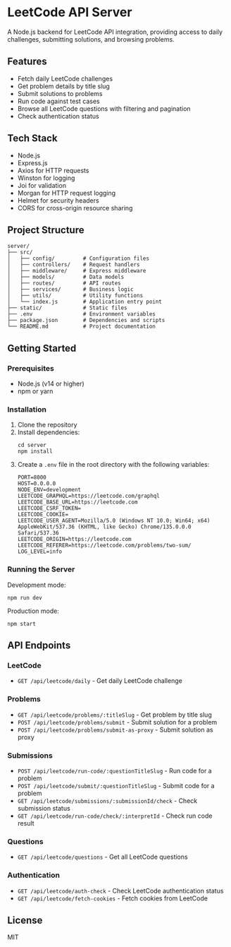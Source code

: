 # LeetCode API Server

A Node.js backend for LeetCode API integration, providing access to daily challenges, submitting solutions, and browsing problems.

## Features

- Fetch daily LeetCode challenges
- Get problem details by title slug
- Submit solutions to problems
- Run code against test cases
- Browse all LeetCode questions with filtering and pagination
- Check authentication status

## Tech Stack

- Node.js
- Express.js
- Axios for HTTP requests
- Winston for logging
- Joi for validation
- Morgan for HTTP request logging
- Helmet for security headers
- CORS for cross-origin resource sharing

## Project Structure

```
server/
├── src/
│   ├── config/         # Configuration files
│   ├── controllers/    # Request handlers
│   ├── middleware/     # Express middleware
│   ├── models/         # Data models
│   ├── routes/         # API routes
│   ├── services/       # Business logic
│   ├── utils/          # Utility functions
│   └── index.js        # Application entry point
├── static/             # Static files
├── .env                # Environment variables
├── package.json        # Dependencies and scripts
└── README.md           # Project documentation
```

## Getting Started

### Prerequisites

- Node.js (v14 or higher)
- npm or yarn

### Installation

1. Clone the repository
2. Install dependencies:
   ```
   cd server
   npm install
   ```
3. Create a `.env` file in the root directory with the following variables:
   ```
   PORT=8000
   HOST=0.0.0.0
   NODE_ENV=development
   LEETCODE_GRAPHQL=https://leetcode.com/graphql
   LEETCODE_BASE_URL=https://leetcode.com
   LEETCODE_CSRF_TOKEN=
   LEETCODE_COOKIE=
   LEETCODE_USER_AGENT=Mozilla/5.0 (Windows NT 10.0; Win64; x64) AppleWebKit/537.36 (KHTML, like Gecko) Chrome/135.0.0.0 Safari/537.36
   LEETCODE_ORIGIN=https://leetcode.com
   LEETCODE_REFERER=https://leetcode.com/problems/two-sum/
   LOG_LEVEL=info
   ```

### Running the Server

Development mode:
```
npm run dev
```

Production mode:
```
npm start
```

## API Endpoints

### LeetCode

- `GET /api/leetcode/daily` - Get daily LeetCode challenge

### Problems

- `GET /api/leetcode/problems/:titleSlug` - Get problem by title slug
- `POST /api/leetcode/problems/submit` - Submit solution for a problem
- `POST /api/leetcode/problems/submit-as-proxy` - Submit solution as proxy

### Submissions

- `POST /api/leetcode/run-code/:questionTitleSlug` - Run code for a problem
- `POST /api/leetcode/submit/:questionTitleSlug` - Submit code for a problem
- `GET /api/leetcode/submissions/:submissionId/check` - Check submission status
- `GET /api/leetcode/run-code/check/:interpretId` - Check run code result

### Questions

- `GET /api/leetcode/questions` - Get all LeetCode questions

### Authentication

- `GET /api/leetcode/auth-check` - Check LeetCode authentication status
- `GET /api/leetcode/fetch-cookies` - Fetch cookies from LeetCode

## License

MIT
